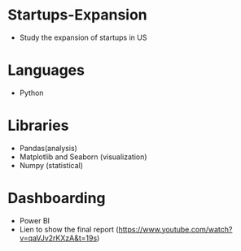 # Startups-Expansion
- Study the expansion of startups in US

# Languages 
- Python

# Libraries
- Pandas(analysis)
- Matplotlib and Seaborn (visualization)
- Numpy (statistical)

# Dashboarding 
- Power BI
- Lien to show the final report (https://www.youtube.com/watch?v=qaVJv2rKXzA&t=19s)


